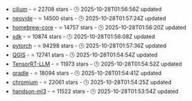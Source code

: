 - [cilium](https://github.com/cilium/cilium) - ⭐ 22708 stars - 🕒 2025-10-28T01:56:56Z updated
- [neovide](https://github.com/neovide/neovide) - ⭐ 14500 stars - 🕒 2025-10-28T01:57:24Z updated
- [homebrew-core](https://github.com/Homebrew/homebrew-core) - ⭐ 14757 stars - 🕒 2025-10-28T01:56:20Z updated
- [sdk](https://github.com/dart-lang/sdk) - ⭐ 10874 stars - 🕒 2025-10-28T01:56:08Z updated
- [pytorch](https://github.com/pytorch/pytorch) - ⭐ 94298 stars - 🕒 2025-10-28T01:57:36Z updated
- [QGIS](https://github.com/qgis/QGIS) - ⭐ 12741 stars - 🕒 2025-10-28T01:54:54Z updated
- [TensorRT-LLM](https://github.com/NVIDIA/TensorRT-LLM) - ⭐ 11973 stars - 🕒 2025-10-28T01:54:52Z updated
- [gradle](https://github.com/gradle/gradle) - ⭐ 18094 stars - 🕒 2025-10-28T01:54:41Z updated
- [chromium](https://github.com/chromium/chromium) - ⭐ 22061 stars - 🕒 2025-10-28T01:54:25Z updated
- [handson-ml3](https://github.com/ageron/handson-ml3) - ⭐ 11522 stars - 🕒 2025-10-28T01:53:54Z updated

